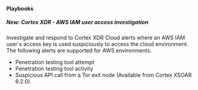 
#### Playbooks
##### New: Cortex XDR - AWS IAM user access investigation
Investigate and respond to Cortex XDR Cloud alerts where an AWS IAM user`s access key is used suspiciously to access the cloud environment. 
The following alerts are supported for AWS environments.
- Penetration testing tool attempt
- Penetration testing tool activity
- Suspicious API call from a Tor exit node
 (Available from Cortex XSOAR 6.2.0).

